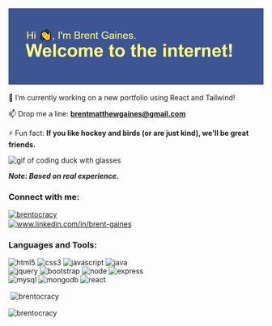 <img src="https://raw.githubusercontent.com/brentocracy/brentocracy/main/header.png" alt="introductory banner">

🔭 I’m currently working on a new portfolio using React and Tailwind!

📫 Drop me a line: **brentmatthewgaines@gmail.com**

⚡ Fun fact: **If you like hockey and birds (or are just kind), we'll be great friends.**

<img src="https://media.giphy.com/media/RbDKaczqWovIugyJmW/giphy.gif?cid=ecf05e47dsvge87d0gumxhzriyqx961wjdio8hyglh2byzt8&rid=giphy.gif&ct=g" alt="gif of coding duck with glasses" />

***Note: Based on real experience.***

<h3 align="left">Connect with me:</h3>
<p align="left">
<p align="left"> <a href="https://twitter.com/brentocracy" target="blank"><img src="https://img.shields.io/twitter/follow/brentocracy?logo=twitter&style=for-the-badge" alt="brentocracy" </p></a><br>
<a href="https://linkedin.com/in/brent-gaines" target="blank"><img align="center" src="https://img.shields.io/badge/LinkedIn-0077B5?style=for-the-badge&logo=linkedin&logoColor=white" alt="www.linkedin.com/in/brent-gaines"/></a>
</p>

<h3 align="left">Languages and Tools:</h3>
<p align="left"><img src="https://img.shields.io/badge/HTML5-E34F26?style=for-the-badge&logo=html5&logoColor=white" alt="html5"/> <img src="https://img.shields.io/badge/CSS3-darkblue?style=for-the-badge&logo=css3&logoColor=white" alt="css3"/> <img src="https://img.shields.io/badge/JavaScript-F7DF1E?style=for-the-badge&logo=javascript&logoColor=black" alt="javascript"/> <img src="https://img.shields.io/badge/Java-ED8B00?style=for-the-badge&logo=java&logoColor=white" alt="java"/> <br>
 <img src="https://img.shields.io/badge/jQuery-darkgreen?style=for-the-badge&logo=jquery&logoColor=white" alt="jquery"/> <img src="https://img.shields.io/badge/Bootstrap-563D7C?style=for-the-badge&logo=bootstrap&logoColor=white" alt="bootstrap"/> <img src="https://img.shields.io/badge/Node.js-43853D?style=for-the-badge&logo=node.js&logoColor=white" alt="node"/> <img src="https://img.shields.io/badge/Express.js-404D59?style=for-the-badge&logo=express" alt="express"/> <br> <img src="https://img.shields.io/badge/MySQL-00B2FF?style=for-the-badge&logo=mysql&logoColor=white" alt="mysql"/> <img src="https://img.shields.io/badge/MongoDB-aliceblue?style=for-the-badge&logo=mongodb&logoColor=green" alt="mongodb"/> <img src="https://img.shields.io/badge/React-black?style=for-the-badge&logo=react&logoColor=yellow" alt="react"/>
</p>
<p>&nbsp;<img align="center" src="https://github-readme-streak-stats.herokuapp.com/?user=brentocracy&count_private=true&show_icons=true&theme=yeblu" alt="brentocracy" /></p>

<p><img align="center" src="https://github-readme-stats.vercel.app/api?username=brentocracy&theme=yeblu" alt="brentocracy" /></p>
